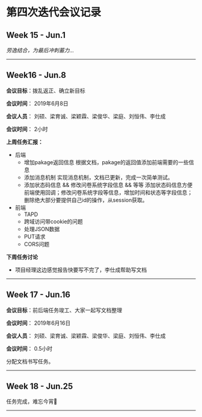 # 第四次迭代会议记录

## Week 15 - Jun.1

*劳逸结合，为最后冲刺蓄力...*

---

## Week16 - Jun.8

**会议目标**：拨乱返正、确立新目标

**会议时间**： 2019年6月8日

**会议人员**： 刘硕、梁育诚、梁颖霖、梁俊华、梁庭、刘恒伟、李仕成

**会议时间**： 2小时

**上周任务汇报：**

- 后端
  - 增加pakage返回信息
    根据文档，pakage的返回值添加前端需要的一些信息
  - 添加消息机制
    实现消息机制，文档已更新，完成一次简单测试。
  - 添加状态码信息 && 修改问卷系统字段信息 && 等等
    添加状态码信息方便前端使用回调；修改问卷系统字段等信息，增加时间和状态等字段信息；删除绝大部分要提供自己id的操作，从session获取。
- 前端
  - TAPD
  - 跨域访问带cookie的问题
  - 处理JSON数据
  - PUT请求
  - CORS问题

**下周任务讨论**

- 项目经理这边感觉报告快要写不完了，李仕成帮助写文档

---

## Week 17 - Jun.16

**会议目标**：前后端任务竣工、大家一起写文档整理

**会议时间**： 2019年6月16日

**会议人员**： 刘硕、梁育诚、梁颖霖、梁俊华、梁庭、刘恒伟、李仕成

**会议时间**： 0.5小时

分配文档书写任务。

---

## Week 18 - Jun.25

任务完成，难忘今宵🎉

---

